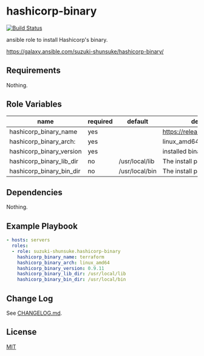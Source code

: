 # hashicorp-binary

[![Build Status](https://travis-ci.org/suzuki-shunsuke/ansible-hashicorp-binary.svg?branch=master)](https://travis-ci.org/suzuki-shunsuke/ansible-hashicorp-binary)

ansible role to install Hashicorp's binary.

https://galaxy.ansible.com/suzuki-shunsuke/hashicorp-binary/

## Requirements

Nothing.

## Role Variables

name | required | default | description
--- | --- | --- | ---
hashicorp_binary_name | yes | | https://releases.hashicorp.com/
hashicorp_binary_arch: | yes | | linux_amd64, etc
hashicorp_binary_version | yes | | installed binary version
hashicorp_binary_lib_dir | no | /usr/local/lib | The install path
hashicorp_binary_bin_dir | no | /usr/local/bin | The install path

## Dependencies

Nothing.

## Example Playbook

```yaml
- hosts: servers
  roles:
  - role: suzuki-shunsuke.hashicorp-binary
    hashicorp_binary_name: terraform
    hashicorp_binary_arch: linux_amd64
    hashicorp_binary_version: 0.9.11
    hashicorp_binary_lib_dir: /usr/local/lib
    hashicorp_binary_bin_dir: /usr/local/bin
```

## Change Log

See [CHANGELOG.md](CHANGELOG.md).

## License

[MIT](LICENSE)
